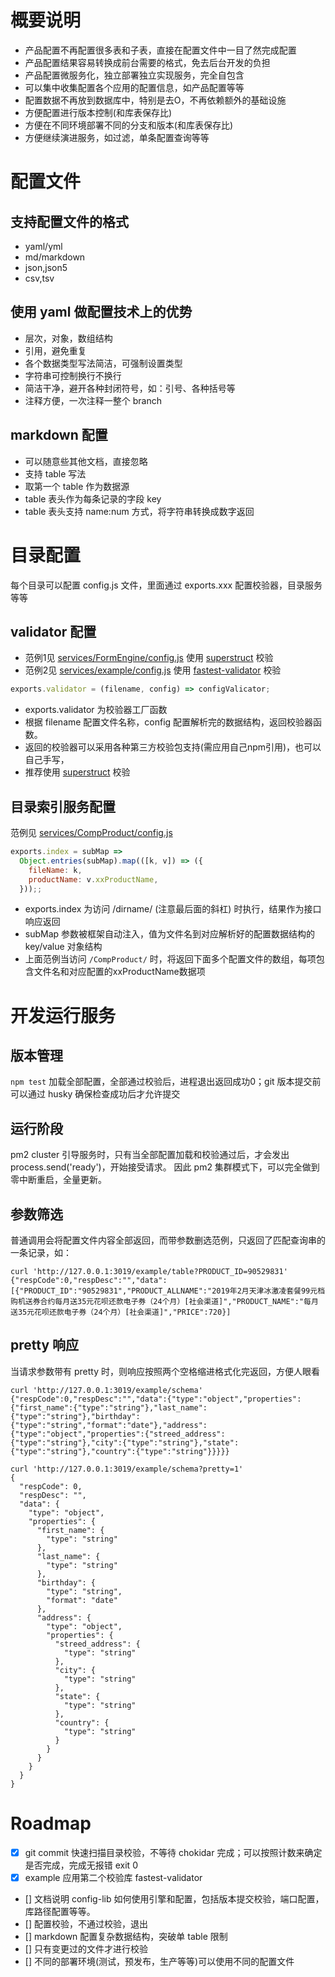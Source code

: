 概要说明
=========

* 产品配置不再配置很多表和子表，直接在配置文件中一目了然完成配置
* 产品配置结果容易转换成前台需要的格式，免去后台开发的负担
* 产品配置微服务化，独立部署独立实现服务，完全自包含
* 可以集中收集配置各个应用的配置信息，如产品配置等等
* 配置数据不再放到数据库中，特别是去O，不再依赖额外的基础设施
* 方便配置进行版本控制(和库表保存比)
* 方便在不同环境部署不同的分支和版本(和库表保存比)
* 方便继续演进服务，如过滤，单条配置查询等等


配置文件
=======

支持配置文件的格式
----------------
* yaml/yml
* md/markdown
* json,json5
* csv,tsv

使用 yaml 做配置技术上的优势
---------------------------
* 层次，对象，数组结构
* 引用，避免重复
* 各个数据类型写法简洁，可强制设置类型
* 字符串可控制换行不换行
* 简洁干净，避开各种封闭符号，如：引号、各种括号等
* 注释方便，一次注释一整个 branch

markdown 配置
--------------
* 可以随意些其他文档，直接忽略
* 支持 table 写法
* 取第一个 table 作为数据源
* table 表头作为每条记录的字段 key
* table 表头支持 name:num 方式，将字符串转换成数字返回

目录配置
=========

每个目录可以配置 config.js 文件，里面通过 exports.xxx 配置校验器，目录服务等等

validator 配置
---------------

- 范例1见 [services/FormEngine/config.js](./services/FormEngine/config.js) 使用 [superstruct][] 校验
- 范例2见 [services/example/config.js](./services/example/config.js) 使用 [fastest-validator][] 校验

```javascript
exports.validator = (filename, config) => configValicator;
```

- exports.validator 为校验器工厂函数
- 根据 filename 配置文件名称，config 配置解析完的数据结构，返回校验器函数。
- 返回的校验器可以采用各种第三方校验包支持(需应用自己npm引用)，也可以自己手写，
- 推荐使用 [superstruct](https://github.com/ianstormtaylor/superstruct#readme) 校验

目录索引服务配置
---------------

范例见 [services/CompProduct/config.js](./services/CompProduct/config.js)

```javascript
exports.index = subMap =>
  Object.entries(subMap).map(([k, v]) => ({
    fileName: k,
    productName: v.xxProductName,
  }));;
```

- exports.index 为访问 /dirname/ (注意最后面的斜杠) 时执行，结果作为接口响应返回
- subMap 参数被框架自动注入，值为文件名到对应解析好的配置数据结构的 key/value 对象结构
- 上面范例当访问 `/CompProduct/` 时，将返回下面多个配置文件的数组，每项包含文件名和对应配置的xxProductName数据项

开发运行服务
==========

## 版本管理

`npm test` 加载全部配置，全部通过校验后，进程退出返回成功0；git 版本提交前可以通过 husky 确保检查成功后才允许提交

## 运行阶段

pm2 cluster 引导服务时，只有当全部配置加载和校验通过后，才会发出 process.send('ready')，开始接受请求。
因此 pm2 集群模式下，可以完全做到零中断重启，全量更新。

## 参数筛选

普通调用会将配置文件内容全部返回，而带参数删选范例，只返回了匹配查询串的一条记录，如：
```
curl 'http://127.0.0.1:3019/example/table?PRODUCT_ID=90529831'
{"respCode":0,"respDesc":"","data":[{"PRODUCT_ID":"90529831","PRODUCT_ALLNAME":"2019年2月天津冰激凌套餐99元档购机送券合约每月送35元花呗还款电子券（24个月）[社会渠道]","PRODUCT_NAME":"每月送35元花呗还款电子券（24个月）[社会渠道]","PRICE":720}]
```

## pretty 响应

当请求参数带有 pretty 时，则响应按照两个空格缩进格式化完返回，方便人眼看
```
curl 'http://127.0.0.1:3019/example/schema'         
{"respCode":0,"respDesc":"","data":{"type":"object","properties":{"first_name":{"type":"string"},"last_name":{"type":"string"},"birthday":{"type":"string","format":"date"},"address":{"type":"object","properties":{"streed_address":{"type":"string"},"city":{"type":"string"},"state":{"type":"string"},"country":{"type":"string"}}}}}

curl 'http://127.0.0.1:3019/example/schema?pretty=1'
{
  "respCode": 0,
  "respDesc": "",
  "data": {
    "type": "object",
    "properties": {
      "first_name": {
        "type": "string"
      },
      "last_name": {
        "type": "string"
      },
      "birthday": {
        "type": "string",
        "format": "date"
      },
      "address": {
        "type": "object",
        "properties": {
          "streed_address": {
            "type": "string"
          },
          "city": {
            "type": "string"
          },
          "state": {
            "type": "string"
          },
          "country": {
            "type": "string"
          }
        }
      }
    }
  }
}
```

Roadmap
========
- [x] git commit 快速扫描目录校验，不等待 chokidar 完成；可以按照计数来确定是否完成，完成无报错 exit 0
- [x] example 应用第二个校验库 fastest-validator
- [] 文档说明 config-lib 如何使用引擎和配置，包括版本提交校验，端口配置，库路径配置等等。
- [] 配置校验，不通过校验，退出
- [] markdown 配置复杂数据结构，突破单 table 限制
- [] 只有变更过的文件才进行校验
- [] 不同的部署环境(测试，预发布，生产等等)可以使用不同的配置文件


[superstruct]: https://github.com/ianstormtaylor/superstruct#readme
[fastest-validator]: https://github.com/icebob/fastest-validator

